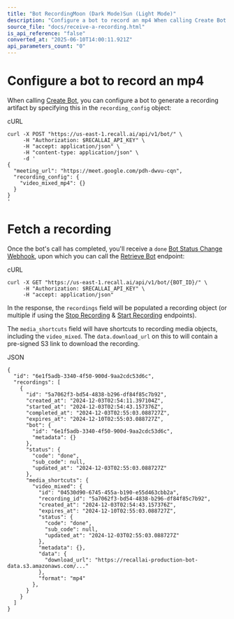 ```yaml
---
title: "Bot RecordingMoon (Dark Mode)Sun (Light Mode)"
description: "Configure a bot to record an mp4 When calling Create Bot , you can configure a bot to generate a recording artifact by specifying this in the recording_config object: curl -X POST \"https://us-east-1.recall.ai/api/v1/bot/\" \ -H \"Authorization: $RECALLAI_API_KEY\" \ -H \"accept: application/json\" \ -H \"..."
source_file: "docs/receive-a-recording.html"
is_api_reference: "false"
converted_at: "2025-06-10T14:00:11.921Z"
api_parameters_count: "0"
---
```

# Configure a bot to record an mp4

[](#configure-a-bot-to-record-an-mp4)

When calling [Create Bot](/reference/bot_create), you can configure a bot to generate a recording artifact by specifying this in the `recording_config` object:

cURL

```
curl -X POST "https://us-east-1.recall.ai/api/v1/bot/" \
     -H "Authorization: $RECALLAI_API_KEY" \
     -H "accept: application/json" \
     -H "content-type: application/json" \
     -d '
{
  "meeting_url": "https://meet.google.com/pdh-dwvu-cqn",
  "recording_config": {
    "video_mixed_mp4": {}
  }
}
'

```

# Fetch a recording

[](#fetch-a-recording)

Once the bot's call has completed, you'll receive a `done` [Bot Status Change Webhook](/docs/status-change-webhooks-setup-verification), upon which you can call the [Retrieve Bot](/reference/bot_retrieve) endpoint:

cURL

```
curl -X GET "https://us-east-1.recall.ai/api/v1/bot/{BOT_ID}/" \
     -H "Authorization: $RECALLAI_API_KEY" \
     -H "accept: application/json"

```

In the response, the `recordings` field will be populated a recording object (or multiple if using the [Stop Recording](/reference/bot_stop_recording_create) & [Start Recording](/reference/bot_start_recording_create) endpoints).

The `media_shortcuts` field will have shortcuts to recording media objects, including the `video_mixed`. The `data.download_url` on this to will contain a pre-signed S3 link to download the recording.

JSON

```
{
  "id": "6e1f5adb-3340-4f50-900d-9aa2cdc53d6c",
  "recordings": [
    {
      "id": "5a7062f3-bd54-4838-b296-df84f85c7b92",
      "created_at": "2024-12-03T02:54:11.397104Z",
      "started_at": "2024-12-03T02:54:43.157376Z",
      "completed_at": "2024-12-03T02:55:03.088727Z",
      "expires_at": "2024-12-10T02:55:03.088727Z",
      "bot": {
        "id": "6e1f5adb-3340-4f50-900d-9aa2cdc53d6c",
        "metadata": {}
      },
      "status": {
        "code": "done",
        "sub_code": null,
        "updated_at": "2024-12-03T02:55:03.088727Z"
      },
      "media_shortcuts": {
        "video_mixed": {
          "id": "04530d90-6745-455a-b190-e55d463cbb2a",
          "recording_id": "5a7062f3-bd54-4838-b296-df84f85c7b92",
          "created_at": "2024-12-03T02:54:43.157376Z",
          "expires_at": "2024-12-10T02:55:03.088727Z",
          "status": {
            "code": "done",
            "sub_code": null,
            "updated_at": "2024-12-03T02:55:03.088727Z"
          },
          "metadata": {},
          "data": {
            "download_url": "https://recallai-production-bot-data.s3.amazonaws.com/..."
          },
          "format": "mp4"
        },
      }
    }
  ]
}

```
